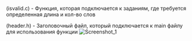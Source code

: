 (isvalid.c) - Функция, которая подключается к заданиям, где требуется определенная длина и кол-во слов

(header.h) - Заголовочный файл, который подключается к main файлу для использования функции
![Screenshot_1](https://github.com/Macc0de/codes_C/assets/138070020/05be9a4c-6517-41d9-8844-554aa3dfd904)

